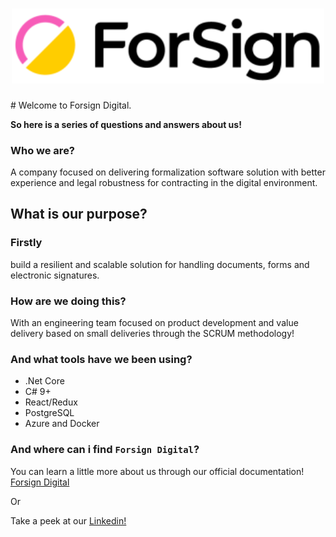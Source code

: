 <h1 align="center"> <img src="https://github.com/forsign-digital/a-member/blob/main/e4b738b-small-a.png" width="500"> </h1>
# Welcome to Forsign Digital.


**So here is a series of questions and answers about us!**

### Who we are?

A company focused on delivering formalization software solution with better experience and legal robustness for contracting in the digital environment.

## What is our purpose?

### Firstly

build a resilient and scalable solution for handling documents, forms and electronic signatures.


### How are we doing this?

With an engineering team focused on product development and value delivery based on small deliveries through the SCRUM methodology!

### And what tools have we been using?

* .Net Core
* C# 9+
* React/Redux
* PostgreSQL
* Azure and Docker


### And where can i find `Forsign Digital`?

You can learn a little more about us through our official documentation! [Forsign Digital](https://doc.forsign.digital/reference/documentation)

Or

Take a peek at our [Linkedin!](https://www.linkedin.com/company/formalizar-e-signature/mycompany/) 

